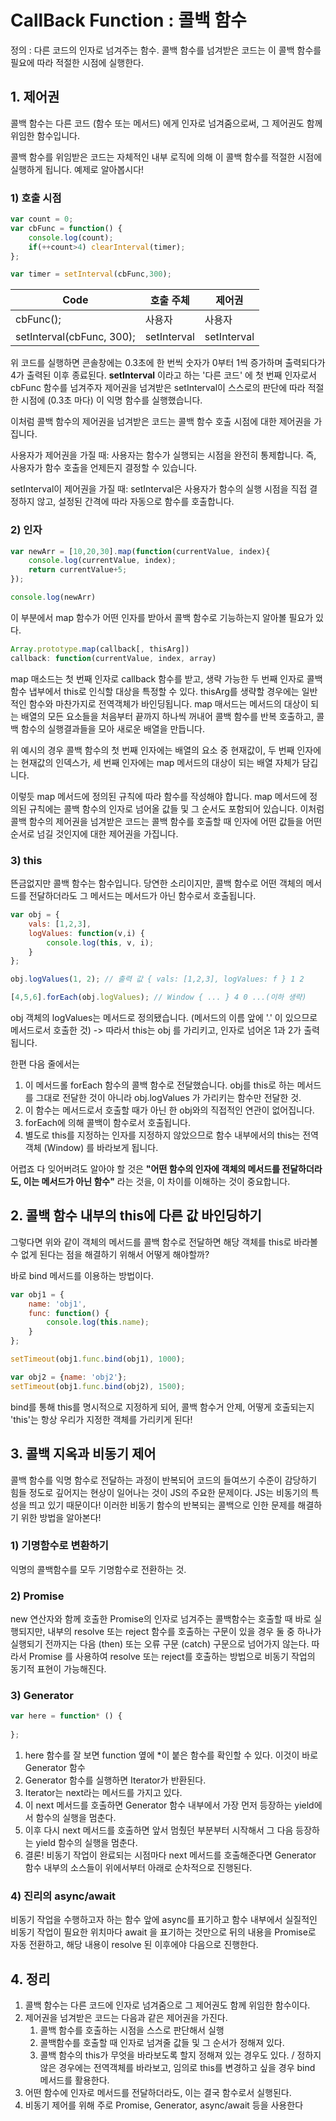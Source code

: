 # CallBack Function : 콜백 함수
 
정의 : 다른 코드의 인자로 넘겨주는 함수. 콜백 함수를 넘겨받은 코드는 이 콜백 함수를 필요에 따라 적절한 시점에 실행한다.

## 1. 제어권
콜백 함수는 다른 코드 (함수 또는 메서드) 에게 인자로 넘겨줌으로써, 그 제어권도 함께 위임한 함수입니다.

콜백 함수를 위임받은 코드는 자체적인 내부 로직에 의해 이 콜백 함수를 적절한 시점에 실행하게 됩니다. 예제로 알아봅시다!

### 1) 호출 시점
```js
var count = 0;
var cbFunc = function() {
    console.log(count);
    if(++count>4) clearInterval(timer);
};

var timer = setInterval(cbFunc,300);
```

| Code                      | 호출 주체        | 제어권         |
|---------------------------|--------------|-------------|
| cbFunc();                 | 사용자          | 사용자         |
| setInterval(cbFunc, 300); | setInterval  | setInterval |

위 코드를 실행하면 콘솔창에는 0.3초에 한 번씩 숫자가 0부터 1씩 증가하며 출력되다가 4가 출력된 이후 종료된다. 
**setInterval** 이라고 하는 '다른 코드' 에 첫 번째 인자로서 cbFunc 함수를 넘겨주자 제어권을 넘겨받은 setInterval이 스스로의 판단에 따라 적절한 시점에 (0.3초 마다) 이 익명 함수를 실행했습니다.

이처럼 콜백 함수의 제어권을 넘겨받은 코드는 콜백 함수 호출 시점에 대한 제어권을 가집니다.

사용자가 제어권을 가질 때: 사용자는 함수가 실행되는 시점을 완전히 통제합니다. 즉, 사용자가 함수 호출을 언제든지 결정할 수 있습니다.

setInterval이 제어권을 가질 때: setInterval은 사용자가 함수의 실행 시점을 직접 결정하지 않고, 설정된 간격에 따라 자동으로 함수를 호출합니다.

### 2) 인자

```js
var newArr = [10,20,30].map(function(currentValue, index){
    console.log(currentValue, index);
    return currentValue+5;
});

console.log(newArr)
```
이 부분에서 map 함수가 어떤 인자를 받아서 콜백 함수로 기능하는지 알아볼 필요가 있다.

```js
Array.prototype.map(callback[, thisArg])
callback: function(currentValue, index, array)
```
map 매소드는 첫 번째 인자로 callback 함수를 받고, 생략 가능한 두 번째 인자로 콜백 함수 냅부에서 this로 인식할 대상을 특정할 수 있다. thisArg를 생략할 경우에는 일반적인 함수와 마찬가지로 전역객체가 바인딩됩니다. map 매서드는 메서드의 대상이 되는 배열의 모든 요소들을 처음부터 끝까지 하나씩 꺼내어 콜백 함수를 반복 호출하고, 콜백 함수의 실행결과들을 모아 새로운 배열을 만듭니다.

위 예시의 경우 콜백 함수의 첫 번째 인자에는 배열의 요소 중 현재값이, 두 번째 인자에는 현재값의 인덱스가, 세 번째 인자에는 map 메서드의 대상이 되는 배열 자체가 담깁니다.

이렇듯 map 메서드에 정의된 규칙에 따라 함수를 작성해야 합니다. map 메서드에 정의된 규칙에는 콜백 함수의 인자로 넘어올 값들 및 그 순서도 포함되어 있습니다. 이처럼 콜백 함수의 제어권을 넘겨받은 코드는 콜백 함수를 호출할 때 인자에 어떤 값들을 어떤 순서로 넘길 것인지에 대한 제어권을 가집니다.

### 3) this
뜬금없지만 콜백 함수는 함수입니다. 당연한 소리이지만, 콜백 함수로 어떤 객체의 메서드를 전달하더라도 그 메서드는 메서드가 아닌 함수로서 호출됩니다.

```js
var obj = {
    vals: [1,2,3],
    logValues: function(v,i) {
        console.log(this, v, i);
    }
};

obj.logValues(1, 2); // 출력 값 { vals: [1,2,3], logValues: f } 1 2

[4,5,6].forEach(obj.logValues); // Window { ... } 4 0 ...(이하 생략) 
```
obj 객체의 logValues는 메서드로 정의됐습니다. (메서드의 이름 앞에 '.' 이 있으므로 메서드로서 호출한 것) -> 따라서 this는 obj 를 가리키고, 인자로 넘어온 1과 2가 출력됩니다.

한편 다음 줄에서는 
1. 이 메서드롤 forEach 함수의 콜백 함수로 전달했습니다. obj를 this로 하는 메서드를 그대로 전달한 것이 아니라 obj.logValues 가 가리키는 함수만 전달한 것.
2. 이 함수는 메서드로서 호출할 때가 아닌 한 obj와의 직접적인 연관이 없어집니다.
3. forEach에 의해 콜백이 함수로서 호출됩니다.
4. 별도로 this를 지정하는 인자를 지정하지 않았으므로 함수 내부에서의 this는 전역객체 (Window) 를 바라보게 됩니다.

어렵죠 다 잊어버려도 알아야 할 것은 **"어떤 함수의 인자에 객체의 메서드를 전달하더라도, 이는 메서드가 아닌 함수"** 라는 것을, 이 차이를 이해하는 것이 중요합니다.

## 2. 콜백 함수 내부의 this에 다른 값 바인딩하기
그렇다면 위와 같이 객체의 메서드를 콜백 함수로 전달하면 해당 객체를 this로 바라볼 수 없게 된다는 점을 해결하기 위해서 어떻게 해야할까? 

바로 bind 메서드를 이용하는 방법이다.

```js
var obj1 = {
    name: 'obj1',
    func: function() {
        console.log(this.name);
    }
};

setTimeout(obj1.func.bind(obj1), 1000);

var obj2 = {name: 'obj2'};
setTimeout(obj1.func.bind(obj2), 1500);
```

bind를 통해 this를 명시적으로 지정하게 되어, 콜백 함수거 안제, 어떻게 호출되는지 'this'는 항상 우리가 지정한 객체를 가리키게 된다!

## 3. 콜백 지옥과 비동기 제어
콜백 함수를 익명 함수로 전달하는 과정이 반복되어 코드의 들여쓰기 수준이 감당하기 힘들 정도로 깊어지는 현상이 일어나는 것이 JS의 주요한 문제이다. JS는 비동기의 특성을 띄고 있기 때문이다! 이러한 비동기 함수의 반복되는 콜백으로 인한 문제를 해결하기 위한 방법을 알아본다!

### 1) 기명함수로 변환하기
 익명의 콜백함수를 모두 기명함수로 전환하는 것.
 
### 2) Promise
 new 연산자와 함께 호출한 Promise의 인자로 넘겨주는 콜백함수는 호출할 때 바로 실행되지만, 내부의 resolve 또는 reject 함수를 호출하는 구문이 있을 경우 둘 중 하나가 실행되기 전까지는 다음 (then) 또는 오류 구문 (catch) 구문으로 넘어가지 않는다. 따라서 Promise 를 사용하여 resolve 또는 reject를 호출하는 방법으로 비동기 작업의 동기적 표현이 가능해진다.
 
### 3) Generator

```js
var here = function* () {
    
};
```

1. here 함수를 잘 보면 function 옆에 *이 붙은 함수를 확인할 수 있다. 이것이 바로 Generator 함수
2. Generator 함수를 실행하면 Iterator가 반환된다.
3. Iterator는 next라는 메서드를 가지고 있다.
4. 이 next 메서드를 호출하면 Generator 함수 내부에서 가장 먼저 등장하는 yield에서 함수의 실행을 멈춘다.
5. 이후 다시 next 메서드를 호출하면 앞서 멈췄던 부분부터 시작해서 그 다음 등장하는 yield 함수의 실행을 멈춘다.
6. 결론! 비동기 작업이 완료되는 시점마다 next 메서드를 호출해준다면 Generator 함수 내부의 소스들이 위에서부터 아래로 순차적으로 진행된다.

### 4) 진리의 async/await

비동기 작업을 수행하고자 하는 함수 앞에 async를 표기하고 함수 내부에서 실질적인 비동기 작업이 필요한 위치마다 await 을 표기하는 것만으로 뒤의 내용을 Promise로 자동 전환하고, 해당 내용이 resolve 된 이후에야 다음으로 진행한다.

## 4. 정리

1. 콜백 함수는 다른 코드에 인자로 넘겨줌으로 그 제어권도 함께 위임한 함수이다.
2. 제어권을 넘겨받은 코드는 다음과 같은 제어권을 가진다.
   1) 콜백 함수를 호출하는 시점을 스스로 판단해서 실행
   2) 콜백함수를 호출할 때 인자로 넘겨줄 값들 및 그 순서가 정해져 있다.
   3) 콜백 함수의 this가 무엇을 바라보도록 할지 정해져 있는 경우도 있다. / 정하지 않은 경우에는 전역객체를 바라보고, 임의로 this를 변경하고 싶을 경우 bind 메서드를 활용한다.
3. 어떤 함수에 인자로 메서드를 전달하더라도, 이는 결국 함수로서 실행된다.
4. 비동기 제어를 위해 주로 Promise, Generator, async/await 등을 사용한다